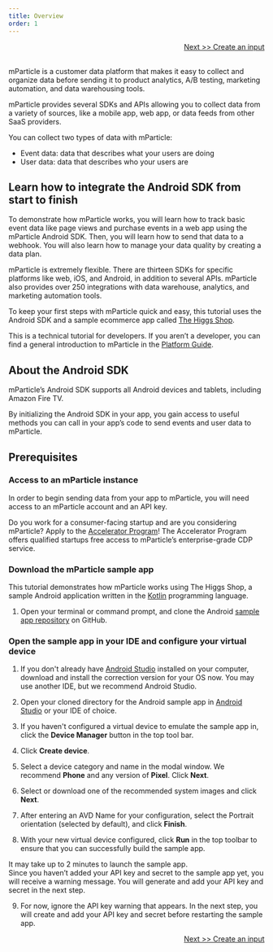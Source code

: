 ```yaml
---
title: Overview
order: 1
---
```

<a href="/developers/tutorials/android/create-input/" style="position:relative; float:right">Next >> Create an input</a>
<br/>
<br/>

mParticle is a customer data platform that makes it easy to collect and organize data before sending it to product analytics, A/B testing, marketing automation, and data warehousing tools.

mParticle provides several SDKs and APIs allowing you to collect data from a variety of sources, like a mobile app, web app, or data feeds from other SaaS providers.

You can collect two types of data with mParticle:

* Event data: data that describes what your users are doing
* User data: data that describes who your users are

## Learn how to integrate the Android SDK from start to finish

To demonstrate how mParticle works, you will learn how to track basic event data like page views and purchase events in a web app using the mParticle Android SDK. Then, you will learn how to send that data to a webhook. You will also learn how to manage your data quality by creating a data plan. 

mParticle is extremely flexible. There are thirteen SDKs for specific platforms like web, iOS, and Android, in addition to several APIs. mParticle also provides over 250 integrations with data warehouse, analytics, and marketing automation tools.

To keep your first steps with mParticle quick and easy, this tutorial uses the Android SDK and a sample ecommerce app called [The Higgs Shop](https://github.com/mParticle/mparticle-android-sample-apps/tree/main/core-sdk-samples/higgs-shop-sample-app).

<aside>
    This is a technical tutorial for developers. If you aren’t a developer, you can find a general introduction to mParticle in the <a href='https://docs.mparticle.com/guides/platform-guide/introduction/'>Platform Guide</a>.
</aside>

## About the Android SDK

mParticle’s Android SDK supports all Android devices and tablets, including Amazon Fire TV.

By initializing the Android SDK in your app, you gain access to useful methods you can call in your app’s code to send events and user data to mParticle.

## Prerequisites

### Access to an mParticle instance

In order to begin sending data from your app to mParticle, you will need access to an mParticle account and an API key.

<aside>
    Do you work for a consumer-facing startup and are you considering mParticle? Apply to the <a href="http://mparticle.com/lpg/accelerator">Accelerator Program</a>! The Accelerator Program offers qualified startups free access to mParticle’s enterprise-grade CDP service.
</aside>

### Download the mParticle sample app

This tutorial demonstrates how mParticle works using The Higgs Shop, a sample Android application written in the [Kotlin](https://kotlinlang.org/) programming language. 

1. Open your terminal or command prompt, and clone the Android [sample app repository](https://github.com/mParticle/mparticle-android-sample-apps/tree/main/core-sdk-samples/higgs-shop-sample-app) on GitHub.

### Open the sample app in your IDE and configure your virtual device

1. If you don't already have [Android Studio](https://developer.android.com/studio) installed on your computer, download and install the correction version for your OS now. You may use another IDE, but we recommend Android Studio.

2. Open your cloned directory for the Android sample app in [Android Studio](https://developer.android.com/studio) or your IDE of choice.

3. If you haven't configured a virtual device to emulate the sample app in, click the **Device Manager** button in the top tool bar.

4. Click **Create device**.

5. Select a device category and name in the modal window. We recommend **Phone** and any version of **Pixel**. Click **Next**.

6. Select or download one of the recommended system images and click **Next**.

7. After entering an AVD Name for your configuration, select the Portrait orientation (selected by default), and click **Finish**.

8. With your new virtual device configured, click **Run** in the top toolbar to ensure that you can successfully build the sample app.

<aside>
    It may take up to 2 minutes to launch the sample app.
</aside>

<aside>
    Since you haven’t added your API key and secret to the sample app yet, you will receive a warning message. You will generate and add your API key and secret in the next step.
</aside>

9. For now, ignore the API key warning that appears. In the next step, you will create and add your API key and secret before restarting the sample app.

<a href="/developers/tutorials/android/create-input/" style="position:relative; float:right">Next >> Create an input</a>